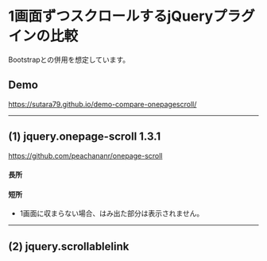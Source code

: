# 1画面ずつスクロールするjQueryプラグインの比較

Bootstrapとの併用を想定しています。

## Demo
https://sutara79.github.io/demo-compare-onepagescroll/

- - -
## (1) jquery.onepage-scroll 1.3.1
https://github.com/peachananr/onepage-scroll

#### 長所

#### 短所
- 1画面に収まらない場合、はみ出た部分は表示されません。

- - -
## (2) jquery.scrollablelink
